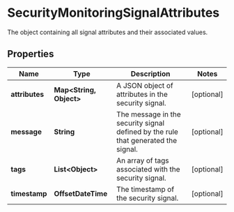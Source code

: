 # SecurityMonitoringSignalAttributes

The object containing all signal attributes and their associated values.

## Properties

| Name           | Type                          | Description                                                                       | Notes      |
| -------------- | ----------------------------- | --------------------------------------------------------------------------------- | ---------- |
| **attributes** | **Map&lt;String, Object&gt;** | A JSON object of attributes in the security signal.                               | [optional] |
| **message**    | **String**                    | The message in the security signal defined by the rule that generated the signal. | [optional] |
| **tags**       | **List&lt;Object&gt;**        | An array of tags associated with the security signal.                             | [optional] |
| **timestamp**  | **OffsetDateTime**            | The timestamp of the security signal.                                             | [optional] |
